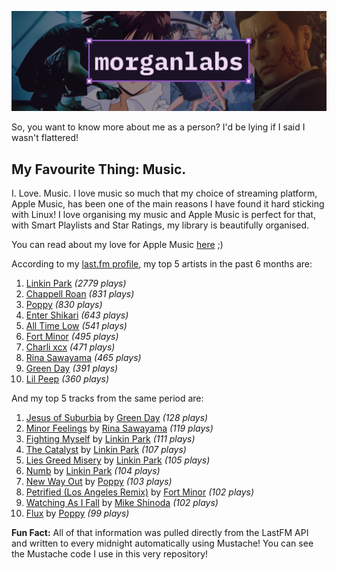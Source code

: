 [![GitHub Profile README banner that reads "morganlabs"](./.github/assets/banner_knowmore.png)](https://morganlabs.dev)

So, you want to know more about me as a person? I'd be lying if I said I wasn't
flattered!

## My Favourite Thing: Music.

I. Love. Music. I love music so much that my choice of streaming platform, Apple
Music, has been one of the main reasons I have found it hard sticking with
Linux! I love organising my music and Apple Music is perfect for that, with
Smart Playlists and Star Ratings, my library is beautifully organised.

You can read about my love for Apple Music
[here](https://www.morganlabs.dev/blog/why-i-love-apple-music) ;)

According to my [last.fm profile](https://last.fm/user/morganlabs), my top 5
artists in the past 6 months are:

1. [Linkin Park](https://www.last.fm/music/Linkin+Park) *(2779 plays)*
2. [Chappell Roan](https://www.last.fm/music/Chappell+Roan) *(831 plays)*
3. [Poppy](https://www.last.fm/music/Poppy) *(830 plays)*
4. [Enter Shikari](https://www.last.fm/music/Enter+Shikari) *(643 plays)*
5. [All Time Low](https://www.last.fm/music/All+Time+Low) *(541 plays)*
6. [Fort Minor](https://www.last.fm/music/Fort+Minor) *(495 plays)*
7. [Charli xcx](https://www.last.fm/music/Charli+xcx) *(471 plays)*
8. [Rina Sawayama](https://www.last.fm/music/Rina+Sawayama) *(465 plays)*
9. [Green Day](https://www.last.fm/music/Green+Day) *(391 plays)*
10. [Lil Peep](https://www.last.fm/music/Lil+Peep) *(360 plays)*

And my top 5 tracks from the same period are:

1. [Jesus of Suburbia](https://www.last.fm/music/Green+Day/_/Jesus+of+Suburbia) by [Green Day](https://www.last.fm/music/Green+Day) *(128 plays)*
2. [Minor Feelings](https://www.last.fm/music/Rina+Sawayama/_/Minor+Feelings) by [Rina Sawayama](https://www.last.fm/music/Rina+Sawayama) *(119 plays)*
3. [Fighting Myself](https://www.last.fm/music/Linkin+Park/_/Fighting+Myself) by [Linkin Park](https://www.last.fm/music/Linkin+Park) *(111 plays)*
4. [The Catalyst](https://www.last.fm/music/Linkin+Park/_/The+Catalyst) by [Linkin Park](https://www.last.fm/music/Linkin+Park) *(107 plays)*
5. [Lies Greed Misery](https://www.last.fm/music/Linkin+Park/_/Lies+Greed+Misery) by [Linkin Park](https://www.last.fm/music/Linkin+Park) *(105 plays)*
6. [Numb](https://www.last.fm/music/Linkin+Park/_/Numb) by [Linkin Park](https://www.last.fm/music/Linkin+Park) *(104 plays)*
7. [New Way Out](https://www.last.fm/music/Poppy/_/New+Way+Out) by [Poppy](https://www.last.fm/music/Poppy) *(103 plays)*
8. [Petrified (Los Angeles Remix)](https://www.last.fm/music/Fort+Minor/_/Petrified+(Los+Angeles+Remix)) by [Fort Minor](https://www.last.fm/music/Fort+Minor) *(102 plays)*
9. [Watching As I Fall](https://www.last.fm/music/Mike+Shinoda/_/Watching+As+I+Fall) by [Mike Shinoda](https://www.last.fm/music/Mike+Shinoda) *(102 plays)*
10. [Flux](https://www.last.fm/music/Poppy/_/Flux) by [Poppy](https://www.last.fm/music/Poppy) *(99 plays)*

**Fun Fact:** All of that information was pulled directly from the LastFM API
and written to every midnight automatically using Mustache! You can see the
Mustache code I use in this very repository!

